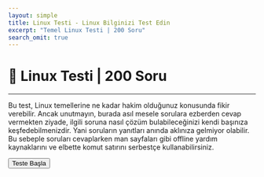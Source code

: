 ```yaml
---
layout: simple
title: Linux Testi - Linux Bilginizi Test Edin
excerpt: "Temel Linux Testi | 200 Soru"
search_omit: true
---
```


 <h1>🎯 Linux Testi | 200 Soru</h1>
  <hr>
  <div id="info-text">
    <p class="mavi">Bu test, Linux temellerine ne kadar hakim olduğunuz konusunda fikir verebilir. Ancak unutmayın, burada asıl mesele sorulara ezberden cevap vermekten ziyade, ilgili soruna nasıl çözüm bulabileceğinizi kendi başınıza keşfedebilmenizdir. Yani soruların yanıtları anında aklınıza gelmiyor olabilir. Bu sebeple soruları cevaplarken man sayfaları gibi offline yardım kaynaklarını ve elbette komut satırını serbestçe kullanabilirsiniz.</p>
    <button class="mavi btn btn-outline-primary btn-lg" onclick="startQuiz()">Teste Başla</button>
  </div>
  <div id="quiz" style="display: none;">
  <div class="progress">
    <div id="progress-bar" class="progress-bar" role="progressbar" style="width: 0%;" aria-valuenow="0" aria-valuemin="0" aria-valuemax="100">0%</div>
  </div>
  <hr>
    <div id="question"></div>
    <div id="options" class="list-group"></div>
  </div>

  <div id="result" style="display: none;">
  <p class="text-primary">Testi tamamlama sabrını gösterdiğiniz için tebrikler🥳 </p>
    <h2>Sonuç</h2>
    <p id="stats"></p>
    <h3>Hatalar ve Doğru Yanıtları</h3>
	<p>Test içerisinde sorulan tüm sorular, mevcut platformda bulunan bilgiler dahilinde hazırlanmıştır. Dolayısıyla eksik olduğunuz konular varsa platform üzerinden bilgi edinebilirsiniz.</p>
  <p>Hatalı yanıtladığınız sorular:</p>
    <ul id="feedback"></ul>
	<p class="mavi">ℹ️ Testin kendisinde hatalar varsa <a href="{{ site.url }}/bildirim.html">geri bildirim</a> sayfasından iletmekten çekinmeyin lütfen.</p>

  <h3>Skorunu paylaşmaya ne dersin ?</h3>
<button id="linkedinShareButton" class="mavi btn btn-outline-primary">
  <svg width="24px" height="24px" viewBox="0 0 16 16" xmlns="http://www.w3.org/2000/svg" fill="none"><g id="SVGRepo_bgCarrier" stroke-width="0"></g><g id="SVGRepo_tracerCarrier" stroke-linecap="round" stroke-linejoin="round"></g><g id="SVGRepo_iconCarrier"><path fill="#0A66C2" d="M12.225 12.225h-1.778V9.44c0-.664-.012-1.519-.925-1.519-.926 0-1.068.724-1.068 1.47v2.834H6.676V6.498h1.707v.783h.024c.348-.594.996-.95 1.684-.925 1.802 0 2.135 1.185 2.135 2.728l-.001 3.14zM4.67 5.715a1.037 1.037 0 01-1.032-1.031c0-.566.466-1.032 1.032-1.032.566 0 1.031.466 1.032 1.032 0 .566-.466 1.032-1.032 1.032zm.889 6.51h-1.78V6.498h1.78v5.727zM13.11 2H2.885A.88.88 0 002 2.866v10.268a.88.88 0 00.885.866h10.226a.882.882 0 00.889-.866V2.865a.88.88 0 00-.889-.864z"></path></g></svg>
  Paylaş
</button>
<button id="twitterShareButton" class="mavi btn btn-outline-primary">
  <svg width="24px" height="24px" viewBox="0 -4 48 48" version="1.1" xmlns="http://www.w3.org/2000/svg" xmlns:xlink="http://www.w3.org/1999/xlink" fill="#000000"><g id="SVGRepo_bgCarrier" stroke-width="0"></g><g id="SVGRepo_tracerCarrier" stroke-linecap="round" stroke-linejoin="round"></g><g id="SVGRepo_iconCarrier"> <title>Twitter-color</title> <desc>Created with Sketch.</desc> <defs> </defs> <g id="Icons" stroke="none" stroke-width="1" fill="none" fill-rule="evenodd"> <g id="Color-" transform="translate(-300.000000, -164.000000)" fill="#00AAEC"> <path d="M348,168.735283 C346.236309,169.538462 344.337383,170.081618 342.345483,170.324305 C344.379644,169.076201 345.940482,167.097147 346.675823,164.739617 C344.771263,165.895269 342.666667,166.736006 340.418384,167.18671 C338.626519,165.224991 336.065504,164 333.231203,164 C327.796443,164 323.387216,168.521488 323.387216,174.097508 C323.387216,174.88913 323.471738,175.657638 323.640782,176.397255 C315.456242,175.975442 308.201444,171.959552 303.341433,165.843265 C302.493397,167.339834 302.008804,169.076201 302.008804,170.925244 C302.008804,174.426869 303.747139,177.518238 306.389857,179.329722 C304.778306,179.280607 303.256911,178.821235 301.9271,178.070061 L301.9271,178.194294 C301.9271,183.08848 305.322064,187.17082 309.8299,188.095341 C309.004402,188.33225 308.133826,188.450704 307.235077,188.450704 C306.601162,188.450704 305.981335,188.390033 305.381229,188.271578 C306.634971,192.28169 310.269414,195.2026 314.580032,195.280607 C311.210424,197.99061 306.961789,199.605634 302.349709,199.605634 C301.555203,199.605634 300.769149,199.559408 300,199.466956 C304.358514,202.327194 309.53689,204 315.095615,204 C333.211481,204 343.114633,188.615385 343.114633,175.270495 C343.114633,174.831347 343.106181,174.392199 343.089276,173.961719 C345.013559,172.537378 346.684275,170.760563 348,168.735283" id="Twitter"> </path> </g> </g> </g></svg>
  Paylaş
</button>

  </div>


  <script>
  var questions = []; // Initialize an empty array for questions

fetch("{{ site.url }}/questions.json") // Replace "abc.json" with the actual path to your JSON file
  .then(response => response.json()) // Parse the JSON response
  .then(data => {
    // Store the loaded questions in the 'questions' variable
    questions = data;
  })
  var currentQuestion = 0;
  var trueCount = 0;
  var falseCount = 0;
  var userAnswers = [];


  var cachedState = localStorage.getItem("quizState");

 function startQuiz() {
  if (cachedState) {
    // Show the "Continue from where you left off" message
    document.getElementById("info-text").innerHTML =
      "<p class='mavi'>Teste kaldığınız yerden devam edebilirsiniz..</p>";
    // Restore the cached state
    var quizState = JSON.parse(cachedState);
    currentQuestion = quizState.currentQuestion;
    trueCount = quizState.trueCount;
    falseCount = quizState.falseCount;
    userAnswers = quizState.userAnswers;
    showQuestion();
  } else {
    // Show the initial "Teste Başla" message
    // Reset the cached state
	document.getElementById("info-text").style.display = "none";
    localStorage.removeItem("quizState");
    currentQuestion = 0;
    trueCount = 0;
    falseCount = 0;
    userAnswers = [];
    showQuestion();
  }
  // Hide the result section
  document.getElementById("result").style.display = "none";
  // Show the quiz section
  document.getElementById("quiz").style.display = "block";
}


  function showQuestion() {
  var questionElement = document.getElementById("question");
  var optionsElement = document.getElementById("options");
  var currentQuestionObj = questions[currentQuestion];

  questionElement.textContent = currentQuestionObj.question;
  optionsElement.innerHTML = '';

  currentQuestionObj.options.forEach(function(option) {
    var listItem = document.createElement("a");
    listItem.textContent = option;
    listItem.className = "list-group-item list-group-item-action";
    listItem.addEventListener("click", function() {
      selectAnswer(option);
    });

    optionsElement.appendChild(listItem);
  });

  updateProgressBar();
  document.getElementById("quiz").style.display = "block";
  document.getElementById("result").style.display = "none";
  cacheState();

  var resetCacheButton = document.createElement("button");
  resetCacheButton.textContent = "Sıfırla - Teste Yeniden Başla";
  resetCacheButton.className = "kirmizi btn btn-outline-danger btn-lg";
  resetCacheButton.addEventListener("click", resetCache);
  optionsElement.appendChild(document.createElement("br"));
  optionsElement.appendChild(resetCacheButton);
  
}


    function selectAnswer(answer) {
    userAnswers[currentQuestion] = answer;
    checkAnswer();
  }

  function checkAnswer() {
    if (userAnswers.length > currentQuestion) {
      var answer = userAnswers[currentQuestion];
      if (answer === questions[currentQuestion].answer) {
        trueCount++;
      } else {
        falseCount++;
      }

      currentQuestion++;

      if (currentQuestion < questions.length) {
        showQuestion();
      } else {
        showResult();
        document.getElementById("devamButton").style.display = "none";
      }
    }
    cacheState();
  }

  function updateProgressBar() {
    var progressBar = document.getElementById("progress-bar");
    var progress = ((currentQuestion + 1) / questions.length) * 100;
    progressBar.style.width = progress + "%";
    progressBar.textContent = progress.toFixed(0) + "%";
  }

  function showResult() {
  var statsElement = document.getElementById("stats");
  var feedbackElement = document.getElementById("feedback");

  var percentageCorrect = ((trueCount / questions.length) * 100).toFixed(2) + "%";
  statsElement.innerHTML = " " + percentageCorrect + " (doğru oranı: " + trueCount + " / " + questions.length + ") ";

  feedbackElement.innerHTML = ''; // Clear previous feedback

  questions.forEach(function(question, index) {
    if (userAnswers[index] !== question.answer) {
      var listItem = document.createElement("li");
      var questionSpan = document.createElement("span");
      var userAnswerSpan = document.createElement("span");
      var correctAnswerSpan = document.createElement("span");

      questionSpan.textContent = question.question;
      userAnswerSpan.textContent = "Sizin yanıtınız: " + userAnswers[index];
      correctAnswerSpan.textContent = "Doğru yanıt: " + question.answer;

      userAnswerSpan.style.color = "red";
      correctAnswerSpan.style.color = "green";

      listItem.appendChild(questionSpan);
      listItem.appendChild(document.createElement("br"));
      listItem.appendChild(userAnswerSpan);
      listItem.appendChild(document.createElement("br"));
      listItem.appendChild(correctAnswerSpan);
      feedbackElement.appendChild(listItem);
    }
  });


  document.getElementById("quiz").style.display = "none";
  document.getElementById("info-text").style.display = "none";

  // Display the result section
  var resultSection = document.getElementById("result");
  resultSection.style.display = "block";
  localStorage.removeItem("quizState");


}
// Twitter share button functionality
      var twitterShareButton = document.getElementById("twitterShareButton");
      twitterShareButton.addEventListener("click", function() {
        var tweetText = "#Linux Dersleri platformundaki testte " + questions.length + "/" + trueCount + " skor yaptım. Linux bilginizi test etmek isterseniz göz atın. {{ site.url }}{{ page.url }}";
        var tweetUrl = "https://twitter.com/intent/tweet?text=" + encodeURIComponent(tweetText);
        window.open(tweetUrl, "_blank");
      });

      // LinkedIn share button functionality
      var linkedinShareButton = document.getElementById("linkedinShareButton");
      linkedinShareButton.addEventListener("click", function() {
        var shareText = "#Linux Dersleri platformundaki testte " + questions.length + "/" + trueCount + " skor yaptım. Linux bilginizi test etmek isterseniz göz atın.";
        var shareUrl = "https://www.linkedin.com/sharing/share-offsite/?url={{ site.url }}{{ page.url }}&summary=";
        var quizUrl = "{{ site.url }}/test"; // Replace with your quiz URL
        var postUrl = shareUrl + encodeURIComponent(shareText) + encodeURIComponent(quizUrl);
        window.open(postUrl, "_blank");
      });
    
    

  function cacheState() {
    // Create an object to store the current state
    var quizState = {
      currentQuestion: currentQuestion,
      trueCount: trueCount,
      falseCount: falseCount,
      userAnswers: userAnswers
    };

    // Store the state in localStorage
    localStorage.setItem("quizState", JSON.stringify(quizState));
  }

  function resetCache() {
    // Remove the cached state
    localStorage.removeItem("quizState");
    location.reload(); // Reload the page to start the quiz from the beginning
  }
</script>

   

